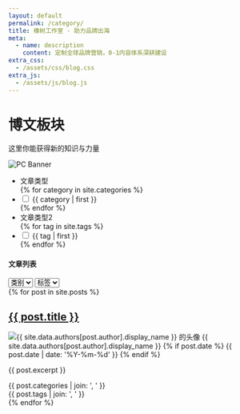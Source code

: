```yaml
---
layout: default
permalink: /category/
title: 橡树工作室 - 助力品牌出海
meta:
  - name: description
    content: 定制全球品牌营销，0-1内容体系深耕建设
extra_css:
  - /assets/css/blog.css
extra_js:
  - /assets/js/blog.js
---
```


<div class="content-banner">
  <div class="content-banner-text">
    <h1>博文板块</h1>
    <p>这里你能获得新的知识与力量</p>
  </div>
  <img src="{{ '/assets/images/social-media.jpg' | relative_url }}" alt="PC Banner" class="pc-banner">
</div>

<div class="blog-container">
<!-- 侧边栏部分 -->
<aside class="sidebar">
    <nav>
        <ul>
            <li class="categories-title"><a>文章类型</a></li>
            {% for category in site.categories %}
                <li class="categories">
                    <label>
                        <input type="checkbox" data-category="{{ category | first }}">
                        {{ category | first }}
                    </label>
                </li>
            {% endfor %}
            <br>
            <li class="tags-title"><a>文章类型2</a></li>
            {% for tag in site.tags %}
                <li class="tags">
                    <label>
                        <input type="checkbox" data-tag="{{ tag | first }}">
                        {{ tag | first }}
                    </label>
                </li>
            {% endfor %}
        </ul>
    </nav>
</aside>

<!-- 下拉菜单部分（保持不变） -->
<div class="filter-container">
    <h4>文章列表</h4>
    <select id="category-select">
        <option value="">类别</option>
    </select>
    <select id="tag-select">
        <option value="">标签</option>
    </select>
</div>

<main class="blog-content">
  <div id="post-list">
    {% for post in site.posts %}
      <div class="card" data-category="{{ post.categories | join: ',' }}" data-tag="{{ post.tags | join: ',' }}">
        <article class="post-item">
          <h2><a href="{{ post.url | relative_url }}">{{ post.title }}</a></h2>
          <div class="post-meta">
            <img src="{{ site.data.authors[post.author].avatar }}" alt="{{ site.data.authors[post.author].display_name }} 的头像" class="author-avatar">
            <span>{{ site.data.authors[post.author].display_name }}</span>
            {% if post.date %}
              <time datetime="{{ post.date | date: '%Y-%m-%d' }}">{{ post.date | date: '%Y-%m-%d' }}</time>
            {% endif %}
          </div>
          <p class="post-excerpt">{{ post.excerpt }}</p>
          <div class="tag-meta">
            <div class="tag-box">{{ post.categories | join: ', ' }}</div>
            <div class="tag-box">{{ post.tags | join: ', ' }}</div>
          </div>
        </article>
      </div>
    {% endfor %}
  </div>
  <div id="pagination"></div>
</main>
</div>
